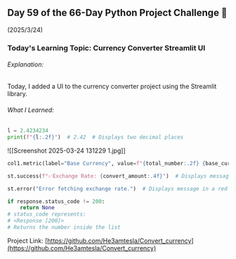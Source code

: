 ## Day 59 of the 66-Day Python Project Challenge 📅  
(2025/3/24)  

### Today's Learning Topic: Currency Converter Streamlit UI  

###### Explanation:  
Today, I added a UI to the currency converter project using the Streamlit library.  

###### What I Learned:  
```python
l = 2.4234234
print(f"{l:.2f}")  # 2.42  # Displays two decimal places
```  

![[Screenshot 2025-03-24 131229 1.jpg]]  

```python
col1.metric(label="Base Currency", value=f"{total_number:.2f} {base_currency}")
```  

```python
st.success(f"✅Exchange Rate: {convert_amount:.4f}")  # Displays message in a green box
```  

```python
st.error("Error fetching exchange rate.")  # Displays message in a red box
```  

```python
if response.status_code != 200:
    return None
# status_code represents:
# <Response [200]>
# Returns the number inside the list
```  

Project Link: [https://github.com/He3amtesla/Convert_currency](https://github.com/He3amtesla/Convert_currency)  
